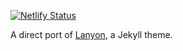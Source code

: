 [![Netlify Status](https://api.netlify.com/api/v1/badges/c74cbe3b-37e7-4c0e-a32a-90d542b19100/deploy-status)](https://app.netlify.com/sites/lanyon-11ty/deploys)

A direct port of [Lanyon](https://github.com/poole/lanyon), a Jekyll theme.
